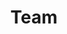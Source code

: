 ---
templateKey: team
path: /team
title: Team
teamMembers:
  - title: Irene Pfenninger
    positionType: Schulleitung
    position: 'Begleitung im Schulalltag'
    experience: >-
      Sozialpädagogin (HF Agogis), langjährige Berufserfahrung mit Kindern und
      Jugendlichen mit herausforderndem Verhalten
    image: /img/irene-e1448835722886.jpg
    children:
      - name: Navin
        year: '2012'
    order: 0

  - title: Karin Escher
    positionType: Schulleitung
    position: 'Begleitung im Schulalltag'
    experience: ' Spielgruppenleiterin Zertifikat SSLV, Drogistin HF mit mehrjähriger Erfahrung im praxisnahen Unterrichten von Berufsschülern (überbetriebliche Kurse Drogisten)'
    image: /img/karin.jpg
    children:
      - name: Jael
        year: '2012'
      - name: Louis
        year: '2015'
    order: 0

  - title: Martina Kunz Guggenbühl
    positionType: Schulleitung
    position: 'Lernbegleiterin im Schulalltag'
    experience: >-
      Primarlehrerin, Tanz- und Bewegungspädagogin, Lern- und
      Entwicklungsbegleiterin, rituelle Singgruppenleiterin, Weiterbildung in
      integrativer Prozessbegleitung IBP, Elternbildung in integrativer Erziehung,
      mehrjährige Erfahrung als Primarlehrerin und als Lehrperson für Integrative
      Förderung (IF) und Deutsch als Zweitsprache (DaZ). Praktikum Montessori -
      Kindergarten. Entwicklung und Durchführung von Gesundheits-und
      Bewegungsprojekten in Zusammenarbeit mit Samowar Meilen, Kursleiterin
      Eltern-Kind Tanzen & Singen / Kindertanzen.
    image: /img/martina-1024x575.jpg
    children:
      - name: Jara
        year: '2006'
      - name: Kerim
        year: '2008'
    order: '98'

  - title: Michael Guggenbühl
    positionType: Schulleitung
    position: >-
      Lernbegleiter im Schulalltag, Technik, Infrastruktur und
      Umgebungspflege
    image: /img/michael-2.jpg
    experience: >-
      Mehrjährige Berufserfahrung als Primarlehrer auf der Unter-und
      Mittelstufe, Elektroniker, Tontechniker, Betriebsleiter, Weiterbildung:
      Elternbildung in integrativer Erziehung
    children:
      - name: Jara
        year: '2006'
      - name: Kerim
        year: '2008'
    order: '99'
---